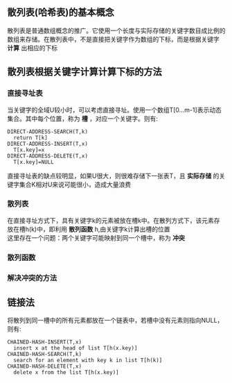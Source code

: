 ## 散列表(哈希表)的基本概念
散列表是普通数组概念的推广。它使用一个长度与实际存储的关键字数目成比例的数组来存储。在散列表中，不是直接把关键字作为数组的下标，而是根据关键字 __计算__ 出相应的下标
## 散列表根据关键字计算计算下标的方法
### 直接寻址表
当关键字的全域U较小时，可以考虑直接寻址。使用一个数组T[0...m-1]表示动态集合。其中每个位置，称为 __槽__ ，对应一个关键字。则有:  
```
DIRECT-ADDRESS-SEARCH(T,k)
  return T[k]
DIRECT-ADDRESS-INSERT(T,x)
  T[x.key]=x
DIRECT-ADDRESS-DELETE(T,x)
  T[x.key]=NULL
```
直接寻址表的缺点较明显，如果U很大，则很难存储下一张表T，且 __实际存储__ 的关键字集合K相对U来说可能很小，造成大量浪费
### 散列表
在直接寻址方式下，具有关键字k的元素被放在槽k中。在散列方式下，该元素存放在槽h(k)中，即利用 __散列函数__ h,由关键字k计算出槽的位置  
这里存在一个问题：两个关键字可能映射到同一个槽中，称为 __冲突__   
### 散列函数

### 解决冲突的方法
## 链接法
将散列到同一槽中的所有元素都放在一个链表中，若槽中没有元素则指向NULL，则有:
```
CHAINED-HASH-INSERT(T,x)
  insert x at the head of list T[h(x.key)]
CHAINED-HASH-SEARCH(T,k)
  search for an element with key k in list T[h(k)]
CHAINED-HASH-DELETE(T,x)
  delete x from the list T[h(x.key)]
```

